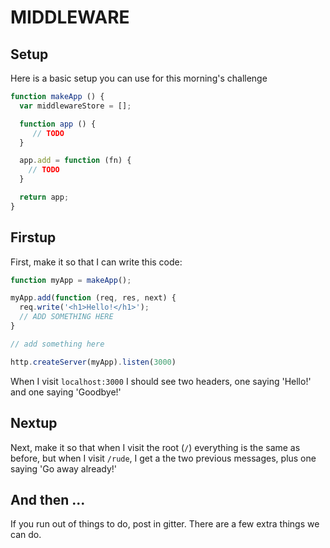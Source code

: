# MIDDLEWARE

## Setup
Here is a basic setup you can use for this morning's challenge

```js
function makeApp () {
  var middlewareStore = [];

  function app () {
     // TODO
  }

  app.add = function (fn) {
    // TODO
  }

  return app;
}
```

## Firstup
First, make it so that I can write this code:

```js
function myApp = makeApp();

myApp.add(function (req, res, next) {
  req.write('<h1>Hello!</h1>');
  // ADD SOMETHING HERE
}

// add something here

http.createServer(myApp).listen(3000)
```

When I visit `localhost:3000` I should see two headers, one saying 'Hello!' and one saying 'Goodbye!'

## Nextup
Next, make it so that when I visit the root (`/`) everything is the same as before, but when I visit `/rude`, I get a the two previous messages, plus one saying 'Go away already!'

## And then ...

If you run out of things to do, post in gitter. There are a few extra things we can do.